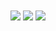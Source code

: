 <img align="center" src="https://github-readme-stats.vercel.app/api?username=lantoy1&show_icons=true&theme=radical&count_private=true" />
 
<img align="center" src="https://github-readme-stats.vercel.app/api/wakatime?username=lantoy1&theme=radical" />

<img align="center" src="https://github-readme-stats.vercel.app/api/top-langs/?username=lantoy1&langs_count=8&theme=radical&hide=css&layout=compact" />
